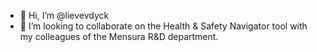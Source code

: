 - 👋 Hi, I’m @lievevdyck
- 💞️ I’m looking to collaborate on the Health & Safety Navigator tool with my colleagues of the Mensura R&D department. 


<!---
lievevdyck/lievevdyck is a ✨ special ✨ repository because its `README.md` (this file) appears on your GitHub profile.
You can click the Preview link to take a look at your changes.
--->
